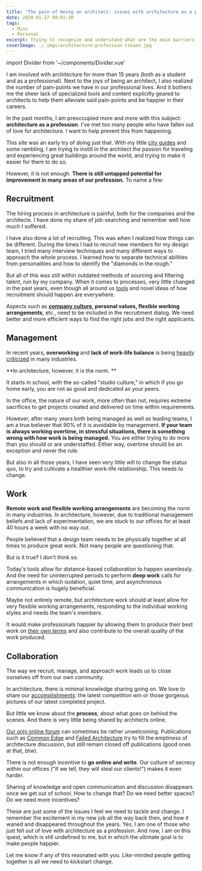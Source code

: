 ```yaml
---
title: "The pain of being an architect: issues with architecture as a profession"
date: 2020-01-27 09:01:30
tags:
  - Misc
  - Personal  
excerpt: Trying to recognize and understand what are the main barriers for a happier life as an architect.
coverImage: ./_imgs/architecture-profession-issues.jpg
---
```

import Divider from '~/components/Divider.vue'


I am involved with architecture for more than 15 years (both as a student and as a professional). Next to the joys of being an architect, I also realized the number of pain-points we have in our professional lives. And it bothers me the sheer lack of specialized tools and content explicitly geared to architects to help them alleviate said pain-points and be happier in their careers.

In the past months, I am preoccupied more and more with this subject: **architecture as a profession**. I've met too many people who have fallen out of love for architecture. I want to help prevent this from happening. 

This site was an early try of doing just that. With my little [city guides](https://theforeignarchitect.com/guides/) and some rambling, I am trying to instill in the architect the passion for traveling and experiencing great buildings around the world, and trying to make it easier for them to do so.

However, it is not enough. **There is still untapped potential for improvement in many areas of our profession.** To name a few:

## Recruitment

The hiring process in architecture is painful, both for the companies and the architects. I have done my share of job-searching and remember well how much I suffered. 

I have also done a lot of recruiting. This was when I realized how things can be different. During the times I had to recruit new members for my design team, I tried many interview techniques and many different ways to approach the whole process. I learned how to separate technical abilities from personalities and how to identify the "diamonds in the rough." 

But all of this was still within outdated methods of sourcing and filtering talent, run by my company. When it comes to processes, very little changed in the past years, even though all around us [tools](https://crash.co) and novel ideas of how recruitment should happen are everywhere. 

Aspects such as **[company culture](https://www.keyvalues.com/), personal values, flexible working arrangements**, etc., need to be included in the recruitment dialog. We need better and more efficient ways to find the right jobs and the right applicants. 

## Management

In recent years, **overworking** and **lack of work-life balance** is being [heavily criticized](https://m.signalvnoise.com/being-tired-isnt-a-badge-of-honor/) in many industries. 

**In architecture, however, it is the norm. **

It starts in school, with the so-called "studio culture," in which if you go home early, you are not as good and dedicated as your peers. 

In the office, the nature of our work, more often than not, requires extreme sacrifices to get projects created and delivered on time within requirements. 

However, after many years both being managed as well as leading teams, I am a true believer that 90% of it is avoidable by management. **If your team is always working overtime, in stressful situations, there is something wrong with how work is being managed.** You are either trying to do more than you should or are understaffed. Either way, overtime should be an exception and never the rule.

But also in all those years, I have seen very little will to change the status quo, to try and cultivate a healthier work-life relationship. This needs to change. 

## Work

**Remote work and flexible working arrangements** are becoming the norm in many industries. In architecture, however, due to traditional management beliefs and lack of experimentation, we are stuck to our offices for at least 40 hours a week with no way out. 

People believed that a design team needs to be physically together at all times to produce great work. Not many people are questioning that. 

But is it true? I don't think so. 

Today's tools allow for distance-based collaboration to happen seamlessly. And the need for uninterrupted periods to perform **deep work** calls for arrangements in which isolation, quiet time, and asynchronous communication is hugely beneficial. 

Maybe not entirely remote, but architecture work should at least allow for very flexible working arrangements, responding to the individual working styles and needs the team's members. 

It would make professionals happier by allowing them to produce their best work on [their own terms](https://m.signalvnoise.com/why-i-work-remotely-hint-it-has-nothing-to-do-with-productivity/) and also contribute to the overall quality of the work produced.

## Collaboration

The way we recruit, manage, and approach work leads us to close ourselves off from our own community. 

In architecture, there is minimal knowledge sharing going on. We love to share our [accomplishments](https://dezeen.com): the latest competition win or those gorgeous pictures of our latest completed project. 

But little we know about the **process**, about what goes on behind the scenes. And there is very little being shared by architects online. 

[Our only online forum](https://archinect.com/forum) can sometimes be rather unwelcoming. Publications such as [Common Edge](https://commonedge.org/) and [Failed Architecture](https://failedarchitecture.com/) try to fill the emptiness of architecture discussion, but still remain closed off publications (good ones at that, btw). 

There is not enough incentive to **go online and write**. Our culture of secrecy within our offices ("if we tell, they will steal our clients!") makes it even harder. 

Sharing of knowledge and open communication and discussion disappears once we get out of school. How to change that? Do we need better spaces? Do we need more incentives?

<divider />

These are just some of the issues I feel we need to tackle and change. I remember the excitement in my new job all the way back then, and how it waned and disappeared throughout the years. Yes, I am one of those who just fell out of love with architecture as a profession. And now, I am on this quest, which is still undefined to me, but in which the ultimate goal is to make people happier. 

Let me know if any of this resonated with you. Like-minded people getting together is all we need to kickstart change.
